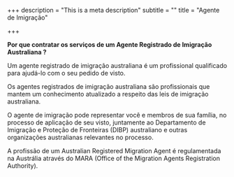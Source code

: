 +++
description = "This is a meta description"
subtitle = ""
title = "Agente de Imigração"

+++

<b>Por que contratar os serviços de um Agente Registrado de Imigração Australiana ?</b>

Um agente registrado de imigração australiana é um profissional qualificado para ajudá-lo com o seu pedido de visto.

Os agentes registrados de imigração australiana são profissionais que mantem um conhecimento atualizado a respeito das leis de imigração australiana.

O agente de imigração pode representar você e membros de sua família, no processo de aplicação de seu visto, juntamente ao Departamento de Imigração e Proteção de Fronteiras (DIBP) australiano e outras organizações australianas relevantes no processo.

A profissão de um Australian Registered Migration Agent é regulamentada na Austrália através do MARA (Office of the Migration Agents Registration Authority).

